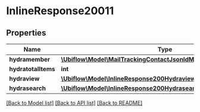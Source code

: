 # InlineResponse20011

## Properties
Name | Type | Description | Notes
------------ | ------------- | ------------- | -------------
**hydramember** | [**\Ubiflow\Model\MailTrackingContactJsonldMailTrackingContactRead[]**](MailTrackingContactJsonldMailTrackingContactRead.md) |  | 
**hydratotalItems** | **int** |  | [optional] 
**hydraview** | [**\Ubiflow\Model\InlineResponse200Hydraview**](InlineResponse200Hydraview.md) |  | [optional] 
**hydrasearch** | [**\Ubiflow\Model\InlineResponse200Hydrasearch**](InlineResponse200Hydrasearch.md) |  | [optional] 

[[Back to Model list]](../../README.md#documentation-for-models) [[Back to API list]](../../README.md#documentation-for-api-endpoints) [[Back to README]](../../README.md)

